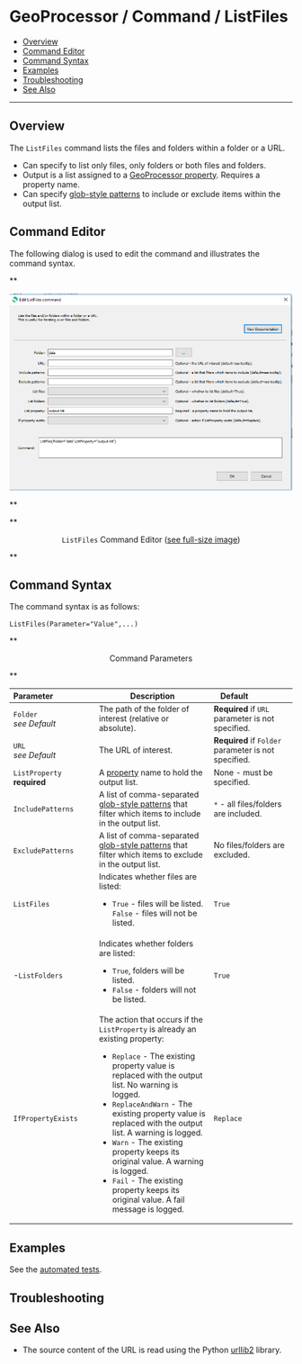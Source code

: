 # GeoProcessor / Command / ListFiles #

* [Overview](#overview)
* [Command Editor](#command-editor)
* [Command Syntax](#command-syntax)
* [Examples](#examples)
* [Troubleshooting](#troubleshooting)
* [See Also](#see-also)

-------------------------

## Overview ##

The `ListFiles` command lists the files and folders within a folder or a URL. 

* Can specify to list only files, only folders or  both files and folders. 
* Output is a list assigned to a [GeoProcessor property](../../introduction/introduction.md#geoprocessor-properties-property). Requires a property name. 
* Can specify [glob-style patterns](https://en.wikipedia.org/wiki/Glob_(programming)) to include or exclude items within the output list.

## Command Editor ##

The following dialog is used to edit the command and illustrates the command syntax.

**<p style="text-align: center;">
![ListFiles](ListFiles.png)
</p>**

**<p style="text-align: center;">
`ListFiles` Command Editor (<a href="../ListFiles.png">see full-size image</a>)
</p>**

## Command Syntax ##

The command syntax is as follows:

```text
ListFiles(Parameter="Value",...)
```
**<p style="text-align: center;">
Command Parameters
</p>**

|**Parameter**&nbsp;&nbsp;&nbsp;&nbsp;&nbsp;&nbsp;&nbsp;&nbsp;&nbsp;&nbsp;&nbsp;&nbsp;&nbsp;&nbsp;&nbsp;&nbsp;&nbsp;&nbsp;| **Description** | **Default**&nbsp;&nbsp;&nbsp;&nbsp;&nbsp;&nbsp;&nbsp;&nbsp;&nbsp;&nbsp;&nbsp;&nbsp;&nbsp;&nbsp;&nbsp;&nbsp; |
| --------------|-----------------|----------------- |
|`Folder` <br> *see Default*|The path of the folder of interest (relative or absolute). | **Required** if `URL` parameter is not specified. |
|`URL` <br> *see Default*| The URL of interest. | **Required** if `Folder` parameter is not specified. |
|`ListProperty`<br> **required**|A [property](../../introduction/introduction.md#geoprocessor-properties-property) name to hold the output list.|None - must be specified.|
|`IncludePatterns`|A list of comma-separated [glob-style patterns](https://en.wikipedia.org/wiki/Glob_(programming)) that filter which items to include in the output list. |`*` - all files/folders are included.|
|`ExcludePatterns`|A list of comma-separated [glob-style patterns](https://en.wikipedia.org/wiki/Glob_(programming)) that filter which items to exclude in the output list.| No files/folders are excluded.|
|`ListFiles`|Indicates whether files are listed:<ul><li>`True` - files will be listed.</li></li>`False` - files will not be listed.</li></ul>|`True`|
-`ListFolders`|Indicates whether folders are listed:<ul><li>`True`, folders will be listed.</li><li>`False` - folders will not be listed.</li></ul>|`True`|
|`IfPropertyExists`<br>|The action that occurs if the `ListProperty` is already an existing property:<ul><li>`Replace` - The existing property value is replaced with the output list. No warning is logged.</li><li>`ReplaceAndWarn` - The existing property value is replaced with the output list. A warning is logged.</li><li>`Warn` - The existing property keeps its original value. A warning is logged.</li><li>`Fail` - The existing property keeps its original value. A fail message is logged.</li></ul> | `Replace` | 

## Examples ##

See the [automated tests](https://github.com/OpenWaterFoundation/owf-app-geoprocessor-python-test/tree/master/test/commands/ListFiles).

## Troubleshooting ##

## See Also ##

* The source content of the URL is read using the Python [urllib2](https://docs.python.org/2/library/urllib2.html) library.
